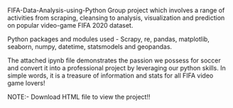 FIFA-Data-Analysis-using-Python
Group project which involves a range of activities from scraping, cleansing to analysis, visualization and prediction on popular video-game FIFA 2020 dataset.

Python packages and modules used - Scrapy, re, pandas, matplotlib, seaborn, numpy, datetime, statsmodels and geopandas.

The attached ipynb file demonstrates the passion we possess for soccer and convert it into a professional project by leveraging our python skills. In simple words, it is a treasure of information and stats for all FIFA video game lovers!

NOTE:- Download HTML file to view the project!!
